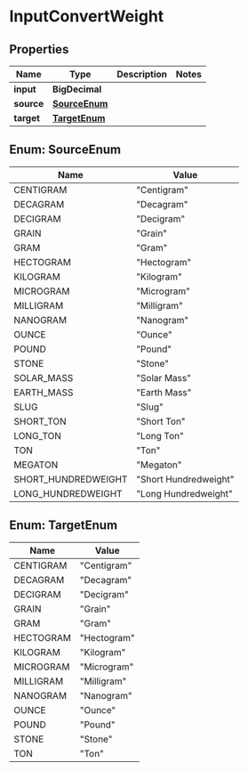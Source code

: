 

# InputConvertWeight

## Properties

Name | Type | Description | Notes
------------ | ------------- | ------------- | -------------
**input** | **BigDecimal** |  | 
**source** | [**SourceEnum**](#SourceEnum) |  | 
**target** | [**TargetEnum**](#TargetEnum) |  | 



## Enum: SourceEnum

Name | Value
---- | -----
CENTIGRAM | &quot;Centigram&quot;
DECAGRAM | &quot;Decagram&quot;
DECIGRAM | &quot;Decigram&quot;
GRAIN | &quot;Grain&quot;
GRAM | &quot;Gram&quot;
HECTOGRAM | &quot;Hectogram&quot;
KILOGRAM | &quot;Kilogram&quot;
MICROGRAM | &quot;Microgram&quot;
MILLIGRAM | &quot;Milligram&quot;
NANOGRAM | &quot;Nanogram&quot;
OUNCE | &quot;Ounce&quot;
POUND | &quot;Pound&quot;
STONE | &quot;Stone&quot;
SOLAR_MASS | &quot;Solar Mass&quot;
EARTH_MASS | &quot;Earth Mass&quot;
SLUG | &quot;Slug&quot;
SHORT_TON | &quot;Short Ton&quot;
LONG_TON | &quot;Long Ton&quot;
TON | &quot;Ton&quot;
MEGATON | &quot;Megaton&quot;
SHORT_HUNDREDWEIGHT | &quot;Short Hundredweight&quot;
LONG_HUNDREDWEIGHT | &quot;Long Hundredweight&quot;



## Enum: TargetEnum

Name | Value
---- | -----
CENTIGRAM | &quot;Centigram&quot;
DECAGRAM | &quot;Decagram&quot;
DECIGRAM | &quot;Decigram&quot;
GRAIN | &quot;Grain&quot;
GRAM | &quot;Gram&quot;
HECTOGRAM | &quot;Hectogram&quot;
KILOGRAM | &quot;Kilogram&quot;
MICROGRAM | &quot;Microgram&quot;
MILLIGRAM | &quot;Milligram&quot;
NANOGRAM | &quot;Nanogram&quot;
OUNCE | &quot;Ounce&quot;
POUND | &quot;Pound&quot;
STONE | &quot;Stone&quot;
TON | &quot;Ton&quot;



